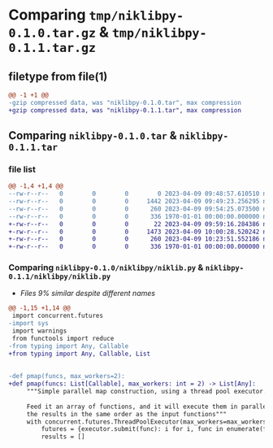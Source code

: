 # Comparing `tmp/niklibpy-0.1.0.tar.gz` & `tmp/niklibpy-0.1.1.tar.gz`

## filetype from file(1)

```diff
@@ -1 +1 @@
-gzip compressed data, was "niklibpy-0.1.0.tar", max compression
+gzip compressed data, was "niklibpy-0.1.1.tar", max compression
```

## Comparing `niklibpy-0.1.0.tar` & `niklibpy-0.1.1.tar`

### file list

```diff
@@ -1,4 +1,4 @@
--rw-r--r--   0        0        0        0 2023-04-09 09:48:57.610510 niklibpy-0.1.0/niklibpy/__init__.py
--rw-r--r--   0        0        0     1442 2023-04-09 09:49:23.256295 niklibpy-0.1.0/niklibpy/niklib.py
--rw-r--r--   0        0        0      260 2023-04-09 09:54:25.073500 niklibpy-0.1.0/pyproject.toml
--rw-r--r--   0        0        0      336 1970-01-01 00:00:00.000000 niklibpy-0.1.0/PKG-INFO
+-rw-r--r--   0        0        0       22 2023-04-09 09:59:16.284386 niklibpy-0.1.1/niklibpy/__init__.py
+-rw-r--r--   0        0        0     1473 2023-04-09 10:00:28.520242 niklibpy-0.1.1/niklibpy/niklib.py
+-rw-r--r--   0        0        0      260 2023-04-09 10:23:51.552186 niklibpy-0.1.1/pyproject.toml
+-rw-r--r--   0        0        0      336 1970-01-01 00:00:00.000000 niklibpy-0.1.1/PKG-INFO
```

### Comparing `niklibpy-0.1.0/niklibpy/niklib.py` & `niklibpy-0.1.1/niklibpy/niklib.py`

 * *Files 9% similar despite different names*

```diff
@@ -1,15 +1,14 @@
 import concurrent.futures
-import sys
 import warnings
 from functools import reduce
-from typing import Any, Callable
+from typing import Any, Callable, List
 
 
-def pmap(funcs, max_workers=2):
+def pmap(funcs: List[Callable], max_workers: int = 2) -> List[Any]:
     """Simple parallel map construction, using a thread pool executor.
 
     Feed it an array of functions, and it will execute them in parallel, returning
     the results in the same order as the input functions"""
     with concurrent.futures.ThreadPoolExecutor(max_workers=max_workers) as executor:
         futures = {executor.submit(func): i for i, func in enumerate(funcs)}
         results = []
```

